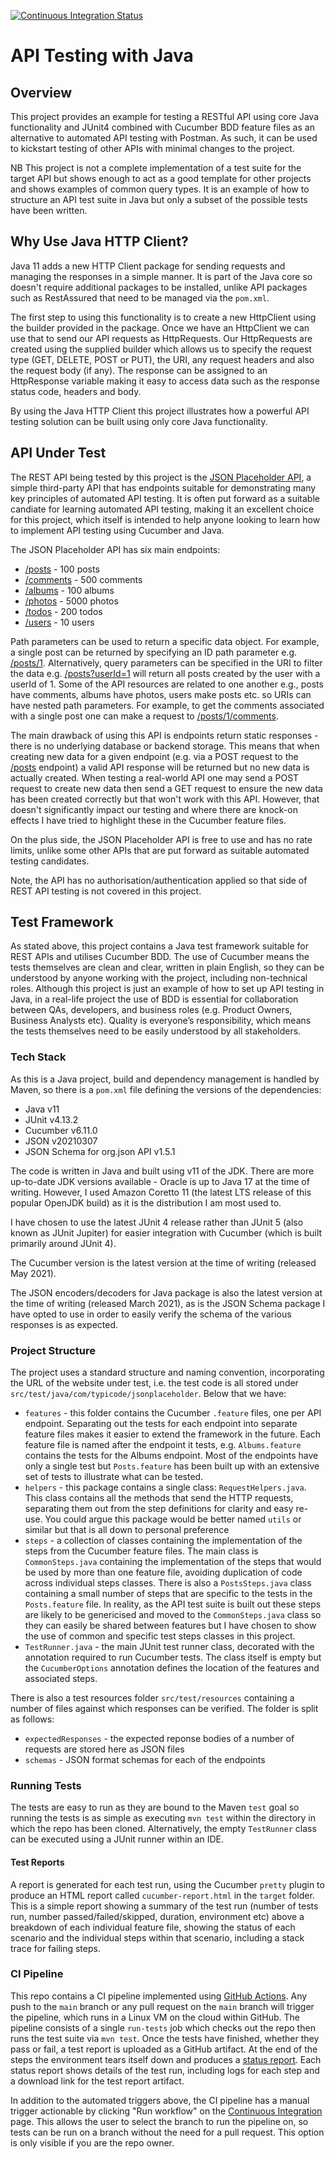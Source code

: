 [![Continuous Integration Status](https://github.com/mathare/api-testing-java-httpclient/actions/workflows/ci.yml/badge.svg)](https://github.com/mathare/api-testing-java-httpclient/actions)

# API Testing with Java

## Overview
This project provides an example for testing a RESTful API using core Java functionality and JUnit4 combined with Cucumber BDD feature files as an alternative to automated API testing with Postman. As such, it can be used to kickstart testing of other APIs with minimal changes to the project.

NB This project is not a complete implementation of a test suite for the target API but shows enough to act as a good template for other projects and shows examples of common query types. It is an example of how to structure an API test suite in Java but only a subset of the possible tests have been written.

## Why Use Java HTTP Client?
Java 11 adds a new HTTP Client package for sending requests and managing the responses in a simple manner. It is part of the Java core so doesn't require additional packages to be installed, unlike API packages such as RestAssured that need to be managed via the `pom.xml`. 

The first step to using this functionality is to create a new HttpClient using the builder provided in the package. Once we have an HttpClient we can use that to send our API requests as HttpRequests. Our HttpRequests are created using the supplied builder which allows us to specify the request type (GET, DELETE, POST or PUT), the URI, any request headers and also the request body (if any). The response can be assigned to an HttpResponse variable making it easy to access data such as the response status code, headers and body.

By using the Java HTTP Client this project illustrates how a powerful API testing solution can be built using only core Java functionality.

## API Under Test
The REST API being tested by this project is the [JSON Placeholder API](https://jsonplaceholder.typicode.com/), a simple third-party API that has endpoints suitable for demonstrating many key principles of automated API testing. It is often put forward as a suitable candiate for learning automated API testing, making it an excellent choice for this project, which itself is intended to help anyone looking to learn how to implement API testing using Cucumber and Java.

The JSON Placeholder API has six main endpoints:
* [/posts](https://jsonplaceholder.typicode.com/posts) - 100 posts
* [/comments](https://jsonplaceholder.typicode.com/comments) - 500 comments
* [/albums](https://jsonplaceholder.typicode.com/albums) - 100 albums
* [/photos](https://jsonplaceholder.typicode.com/photos) - 5000 photos
* [/todos](https://jsonplaceholder.typicode.com/todos) - 200 todos
* [/users](https://jsonplaceholder.typicode.com/users) - 10 users

Path parameters can be used to return a specific data object. For example,  a single post can be returned by specifying an ID path parameter e.g. [/posts/1](https://jsonplaceholder.typicode.com/posts/1). Alternatively, query parameters can be specified in the URI to filter the data e.g. [/posts?userId=1](https://jsonplaceholder.typicode.com/posts?userId=1) will return all posts created by the user with a userId of 1. Some of the API resources are related to one another e.g., posts have comments, albums have photos, users make posts etc. so URIs can have nested path parameters. For example, to get the comments associated with a single post one can make a request to [/posts/1/comments](https://jsonplaceholder.typicode.com/posts/1/comments).  

The main drawback of using this API is endpoints return static responses - there is no underlying database or backend storage. This means that when creating new data for a given endpoint (e.g. via a POST request to the [/posts](https://jsonplaceholder.typicode.com/posts) endpoint) a valid API response will be returned but no new data is actually created. When testing a real-world API one may send a POST request to create new data then send a GET request to ensure the new data has been created correctly but that won't work with this API. However, that doesn't significantly impact our testing and where there are knock-on effects I have tried to highlight these in the Cucumber feature files. 

On the plus side, the JSON Placeholder API is free to use and has no rate limits, unlike some other APIs that are put forward as suitable automated testing candidates.

Note, the API has no authorisation/authentication applied so that side of REST API testing is not covered in this project.

## Test Framework
As stated above, this project contains a Java test framework suitable for REST APIs and utilises Cucumber BDD. The use of Cucumber means the tests themselves are clean and clear, written in plain English, so they can be understood by anyone working with the project, including non-technical roles. Although this project is just an example of how to set up API testing in Java, in a real-life project the use of BDD is essential for collaboration between QAs, developers, and business roles (e.g. Product Owners, Business Analysts etc). Quality is everyone’s responsibility, which means the tests themselves need to be easily understood by all stakeholders.

### Tech Stack
As this is a Java project, build and dependency management is handled by Maven, so there is a `pom.xml` file defining the versions of the dependencies:
* Java v11
* JUnit v4.13.2
* Cucumber v6.11.0
* JSON v20210307
* JSON Schema for org.json API v1.5.1

The code is written in Java and built using v11 of the JDK. There are more up-to-date JDK versions available  - Oracle is up to Java 17 at the time of writing. However, I used Amazon Coretto 11 (the latest LTS release of this popular OpenJDK build) as it is the distribution I am most used to.

I have chosen to use the latest JUnit 4 release rather than JUnit 5 (also known as JUnit Jupiter) for easier integration with Cucumber (which is built primarily around JUnit 4).

The Cucumber version is the latest version at the time of writing (released May 2021).

The JSON encoders/decoders for Java package is also the latest version at the time of writing (released March 2021), as is the JSON Schema package I have opted to use in order to easily verify the schema of the various responses is as expected.

### Project Structure
The project uses a standard structure and naming convention, incorporating the URL of the website under test, i.e. the test code is all stored under `src/test/java/com/typicode/jsonplaceholder`. Below that we have:
* `features`  - this folder contains the Cucumber `.feature` files, one per API endpoint. Separating out the tests for each endpoint into separate feature files makes it easier to extend the framework in the future. Each feature file is named after the endpoint it tests, e.g. `Albums.feature` contains the tests for the Albums endpoint. Most of the endpoints have only a single test but `Posts.feature` has been built up with an extensive set of tests to illustrate what can be tested.
* `helpers` - this package contains a single class: `RequestHelpers.java`. This class contains all the methods that send the HTTP requests, separating them out from the step definitions for clarity and easy re-use. You could argue this package would be better named `utils` or similar but that is all down to personal preference
* `steps` - a collection of classes containing the implementation of the steps from the Cucumber feature files. The main class is `CommonSteps.java` containing the implementation of the steps that would be used by more than one feature file, avoiding duplication of code across individual steps classes. There is also a `PostsSteps.java` class containing a small number of steps that are specific to the tests in the `Posts.feature` file. In reality, as the API test suite is built out these steps are likely to be genericised and moved to the `CommonSteps.java` class so they can easily be shared between features but I have chosen to show the use of common and specific test steps classes in this project.
* `TestRunner.java` - the main JUnit test runner class, decorated with the annotation required to run Cucumber tests. The class itself is empty but the `CucumberOptions` annotation defines the location of the features and associated steps.

There is also a test resources folder `src/test/resources` containing a number of files against which responses can be verified. The folder is split as follows:
* `expectedResponses` - the expected reponse bodies of a number of requests are stored here as JSON files
* `schemas` -  JSON format schemas for each of the endpoints

### Running Tests
The tests are easy to run as they are bound to the Maven `test` goal so running the tests is as simple as executing `mvn test` within the directory in which the repo has been cloned. Alternatively, the empty `TestRunner` class can be executed using a JUnit runner within an IDE.

#### Test Reports
A report is generated for each test run, using the Cucumber `pretty` plugin to produce an HTML report called `cucumber-report.html` in the `target` folder. This is a simple report showing a summary of the test run (number of tests run, number passed/failed/skipped, duration, environment etc) above a breakdown of each individual feature file, showing the status of each scenario and the individual steps within that scenario, including a stack trace for failing steps. 

### CI Pipeline
This repo contains a CI pipeline implemented using [GitHub Actions](https://github.com/features/actions). Any push to the `main` branch or any pull request on the `main` branch will trigger the pipeline, which runs in a Linux VM on the cloud within GitHub. The pipeline consists of a single `run-tests` job which checks out the repo then runs the test suite via `mvn test`. Once the tests have finished, whether they pass or fail, a test report is uploaded as a GitHub artifact. At the end of the steps the environment tears itself down and produces a [status report](https://github.com/mathare/api-testing-java-httpclient/actions). Each status report shows details of the test run, including logs for each step and a download link for the test report artifact.

In addition to the automated triggers above, the CI pipeline has a manual trigger actionable by clicking "Run workflow" on the [Continuous Integration](https://github.com/mathare/api-testing-java-httpclient/actions/workflows/ci.yml) page. This allows the user to select the branch to run the pipeline on, so tests can be run on a branch without the need for a pull request. This option is only visible if you are the repo owner.